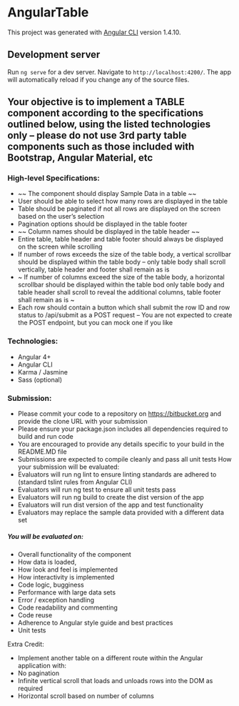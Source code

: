# AngularTable

This project was generated with [Angular CLI](https://github.com/angular/angular-cli) version 1.4.10.

## Development server

Run `ng serve` for a dev server. Navigate to `http://localhost:4200/`. The app will automatically reload if you change any of the source files.

## Your objective is to implement a TABLE component according to the specifications outlined below, using the listed technologies only – please do not use 3rd party table components such as those included with Bootstrap, Angular Material, etc

### High-level Specifications:
-	~~ The component should display Sample Data in a table ~~
-	User should be able to select how many rows are displayed in the table
-	Table should be paginated if not all rows are displayed on the screen based on the user’s selection
-	Pagination options should be displayed in the table footer
-	~~ Column names should be displayed in the table header ~~
-	Entire table, table header and table footer should always be displayed on the screen while scrolling
-	If number of rows exceeds the size of the table body, a vertical scrollbar should be displayed within the table body – only table body shall scroll vertically, table header and footer shall remain as is
-	~ If number of columns exceed the size of the table body, a horizontal scrollbar should be displayed within the table bod only table body and table header shall scroll to reveal the additional columns, table footer shall remain as is ~
-	Each row should contain a button which shall submit the row ID and row status to /api/submit as a POST request – You are not expected to create the POST endpoint, but you can mock one if you like

### Technologies:
-	Angular 4+
-	Angular CLI
-	Karma / Jasmine
-	Sass (optional)
### Submission:
-	Please commit your code to a repository on https://bitbucket.org and provide the clone URL with your submission
-	Please ensure your package.json includes all dependencies required to build and run code
-	You are encouraged to provide any details specific to your build in the README.MD file
-	Submissions are expected to compile cleanly and pass all unit tests
How your submission will be evaluated:
-	Evaluators will run ng lint to ensure linting standards are adhered to (standard tslint rules from Angular CLI)
-	Evaluators will run ng test to ensure all unit tests pass
-	Evaluators will run ng build to create the dist version of the app
-	Evaluators will run dist version of the app and test functionality
-	Evaluators may replace the sample data provided with a different data set

##### You will be evaluated on:
-	Overall functionality of the component
-	How data is loaded, 
-	How look and feel is implemented
-	How interactivity is implemented
-	Code logic, bugginess
-	Performance with large data sets
-	Error / exception handling
-	Code readability and commenting
-	Code reuse
-	Adherence to Angular style guide and best practices
-	Unit tests

Extra Credit:
-	Implement another table on a different route within the Angular application with:
-	No pagination
-	Infinite vertical scroll that loads and unloads rows into the DOM as required
-	Horizontal scroll based on number of columns
